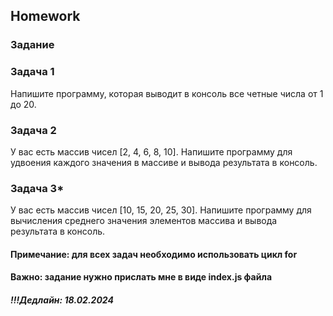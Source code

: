 ##  Homework

### Задание

### Задача 1
Напишите программу, которая выводит в консоль все четные числа от 1 до 20.

### Задача 2
У вас есть массив чисел [2, 4, 6, 8, 10]. Напишите программу для удвоения каждого значения в массиве и вывода результата в консоль.

### Задача 3*
У вас есть массив чисел [10, 15, 20, 25, 30]. Напишите программу для вычисления среднего значения элементов массива и вывода результата в консоль.


#### Примечание: для всех задач необходимо использовать цикл for
#### Важно: задание нужно прислать мне в виде index.js файла

##### !!!Дедлайн: 18.02.2024


